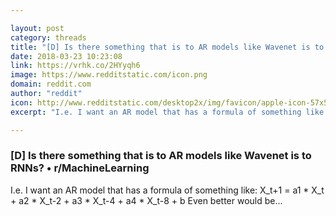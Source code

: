 ```yaml
---

layout: post
category: threads
title: "[D] Is there something that is to AR models like Wavenet is to RNNs?"
date: 2018-03-23 10:23:08
link: https://vrhk.co/2HYyqh6
image: https://www.redditstatic.com/icon.png
domain: reddit.com
author: "reddit"
icon: http://www.redditstatic.com/desktop2x/img/favicon/apple-icon-57x57.png
excerpt: "I.e. I want an AR model that has a formula of something like: X_t+1 = a1 * X_t + a2 * X_t-2 + a3 * X_t-4 + a4 * X_t-8 + b Even better would be..."

---
```


### [D] Is there something that is to AR models like Wavenet is to RNNs? • r/MachineLearning

I.e. I want an AR model that has a formula of something like: X_t+1 = a1 * X_t + a2 * X_t-2 + a3 * X_t-4 + a4 * X_t-8 + b Even better would be...